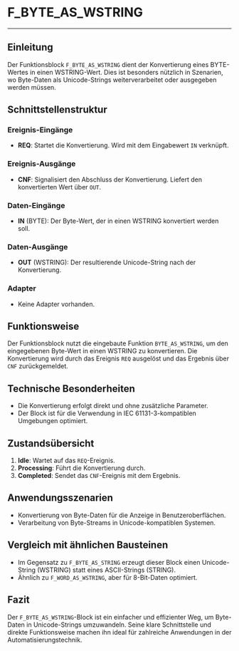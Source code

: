 # F_BYTE_AS_WSTRING

* * * * * * * * * *
## Einleitung
Der Funktionsblock `F_BYTE_AS_WSTRING` dient der Konvertierung eines BYTE-Wertes in einen WSTRING-Wert. Dies ist besonders nützlich in Szenarien, wo Byte-Daten als Unicode-Strings weiterverarbeitet oder ausgegeben werden müssen.

## Schnittstellenstruktur
### **Ereignis-Eingänge**
- **REQ**: Startet die Konvertierung. Wird mit dem Eingabewert `IN` verknüpft.

### **Ereignis-Ausgänge**
- **CNF**: Signalisiert den Abschluss der Konvertierung. Liefert den konvertierten Wert über `OUT`.

### **Daten-Eingänge**
- **IN** (BYTE): Der Byte-Wert, der in einen WSTRING konvertiert werden soll.

### **Daten-Ausgänge**
- **OUT** (WSTRING): Der resultierende Unicode-String nach der Konvertierung.

### **Adapter**
- Keine Adapter vorhanden.

## Funktionsweise
Der Funktionsblock nutzt die eingebaute Funktion `BYTE_AS_WSTRING`, um den eingegebenen Byte-Wert in einen WSTRING zu konvertieren. Die Konvertierung wird durch das Ereignis `REQ` ausgelöst und das Ergebnis über `CNF` zurückgemeldet.

## Technische Besonderheiten
- Die Konvertierung erfolgt direkt und ohne zusätzliche Parameter.
- Der Block ist für die Verwendung in IEC 61131-3-kompatiblen Umgebungen optimiert.

## Zustandsübersicht
1. **Idle**: Wartet auf das `REQ`-Ereignis.
2. **Processing**: Führt die Konvertierung durch.
3. **Completed**: Sendet das `CNF`-Ereignis mit dem Ergebnis.

## Anwendungsszenarien
- Konvertierung von Byte-Daten für die Anzeige in Benutzeroberflächen.
- Verarbeitung von Byte-Streams in Unicode-kompatiblen Systemen.

## Vergleich mit ähnlichen Bausteinen
- Im Gegensatz zu `F_BYTE_AS_STRING` erzeugt dieser Block einen Unicode-String (WSTRING) statt eines ASCII-Strings (STRING).
- Ähnlich zu `F_WORD_AS_WSTRING`, aber für 8-Bit-Daten optimiert.

## Fazit
Der `F_BYTE_AS_WSTRING`-Block ist ein einfacher und effizienter Weg, um Byte-Daten in Unicode-Strings umzuwandeln. Seine klare Schnittstelle und direkte Funktionsweise machen ihn ideal für zahlreiche Anwendungen in der Automatisierungstechnik.